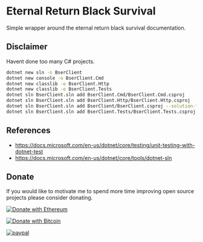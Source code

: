 # Eternal Return Black Survival

Simple wrapper around the eternal return black survival documentation.

## Disclaimer 

Havent done too many C# projects.


```bash
dotnet new sln -n BserClient
dotnet new console -o BserClient.Cmd
dotnet new classlib -o BserClient.Http
dotnet new classlib -o BserClient.Tests
dotnet sln BserClient.sln add BserClient.Cmd/BserClient.Cmd.csproj
dotnet sln BserClient.sln add BserClient.Http/BserClient.Http.csproj
dotnet sln BserClient.sln add BserClient/BserClient.csproj --solution-folder .
dotnet sln BserClient.sln add BserClient.Tests/BserClient.Tests.csproj --solution-folder .
```

## References

* https://docs.microsoft.com/en-us/dotnet/core/testing/unit-testing-with-dotnet-test
* https://docs.microsoft.com/en-us/dotnet/core/tools/dotnet-sln

## Donate

If you would like to motivate me to spend more time improving open source projects please consider donating.

[![Donate with Ethereum](https://en.cryptobadges.io/badge/big/0x9d18acAB9Fe749Cbf899B2FD63Bf25e64829bbF3)](https://en.cryptobadges.io/donate/0x9d18acAB9Fe749Cbf899B2FD63Bf25e64829bbF3)

[![Donate with Bitcoin](https://en.cryptobadges.io/badge/big/1BMWhjCrTE3Dn94oHnrk6XMZAS3hjq3vdD)](https://en.cryptobadges.io/donate/1BMWhjCrTE3Dn94oHnrk6XMZAS3hjq3vdD)

[![paypal](https://www.paypalobjects.com/en_US/i/btn/btn_donateCC_LG.gif)](https://www.paypal.com/cgi-bin/webscr?cmd=_donations&business=Z6M6Y83D3URSU&item_name=Motivating+me+to+continue+to+produce+open+source+projects&currency_code=CAD)
